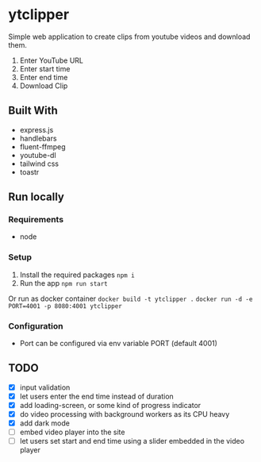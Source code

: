 # ytclipper
Simple web application to create clips from youtube videos and download them.

1. Enter YouTube URL
2. Enter start time
3. Enter end time
4. Download Clip

## Built With
- express.js 
- handlebars
- fluent-ffmpeg
- youtube-dl
- tailwind css
- toastr

## Run locally
### Requirements
- node

### Setup
1. Install the required packages
`npm i`
2. Run the app
`npm run start`

Or run as docker container 
`docker build -t ytclipper .`
`docker run -d -e PORT=4001 -p 8080:4001 ytclipper`

### Configuration
- Port can be configured via env variable PORT (default 4001)



## TODO
- [x] input validation
- [x] let users enter the end time instead of duration
- [x] add loading-screen, or some kind of progress indicator
- [x] do video processing with background workers as its CPU heavy
- [x] add dark mode
- [ ] embed video player into the site
- [ ] let users set start and end time using a slider embedded in the video player
